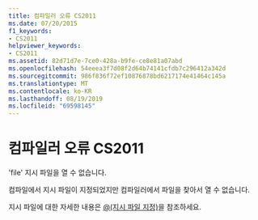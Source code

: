 ```yaml
---
title: 컴파일러 오류 CS2011
ms.date: 07/20/2015
f1_keywords:
- CS2011
helpviewer_keywords:
- CS2011
ms.assetid: 82d71d7e-7ce0-428a-b9fe-ce8e81a07abd
ms.openlocfilehash: 54eeea3f7d08f2d64b74141cfdb7c296412a342d
ms.sourcegitcommit: 986f836f72ef10876878bd6217174e41464c145a
ms.translationtype: MT
ms.contentlocale: ko-KR
ms.lasthandoff: 08/19/2019
ms.locfileid: "69598145"
---
```

# <a name="compiler-error-cs2011"></a>컴파일러 오류 CS2011
'file' 지시 파일을 열 수 없습니다.  
  
 컴파일에서 지시 파일이 지정되었지만 컴파일러에서 파일을 찾아서 열 수 없습니다.  
  
 지시 파일에 대한 자세한 내용은 [@(지시 파일 지정)](../language-reference/compiler-options/response-file-compiler-option.md)을 참조하세요.

